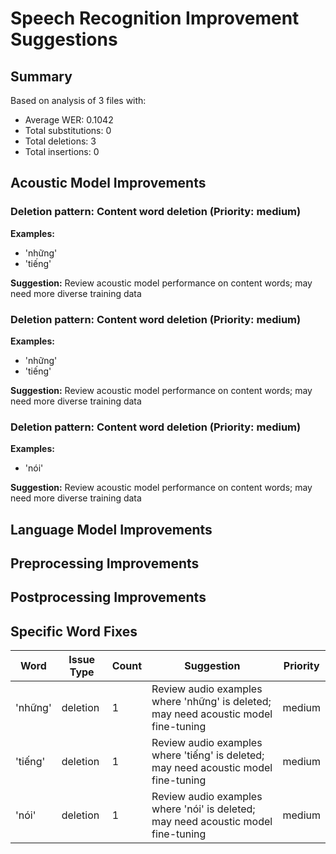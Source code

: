 # Speech Recognition Improvement Suggestions

## Summary

Based on analysis of 3 files with:
- Average WER: 0.1042
- Total substitutions: 0
- Total deletions: 3
- Total insertions: 0

## Acoustic Model Improvements

### Deletion pattern: Content word deletion (Priority: medium)

**Examples:**
- 'những'
- 'tiếng'

**Suggestion:** Review acoustic model performance on content words; may need more diverse training data

### Deletion pattern: Content word deletion (Priority: medium)

**Examples:**
- 'những'
- 'tiếng'

**Suggestion:** Review acoustic model performance on content words; may need more diverse training data

### Deletion pattern: Content word deletion (Priority: medium)

**Examples:**
- 'nói'

**Suggestion:** Review acoustic model performance on content words; may need more diverse training data

## Language Model Improvements

## Preprocessing Improvements

## Postprocessing Improvements

## Specific Word Fixes

| Word | Issue Type | Count | Suggestion | Priority |
|------|------------|-------|------------|----------|
| 'những' | deletion | 1 | Review audio examples where 'những' is deleted; may need acoustic model fine-tuning | medium |
| 'tiếng' | deletion | 1 | Review audio examples where 'tiếng' is deleted; may need acoustic model fine-tuning | medium |
| 'nói' | deletion | 1 | Review audio examples where 'nói' is deleted; may need acoustic model fine-tuning | medium |
